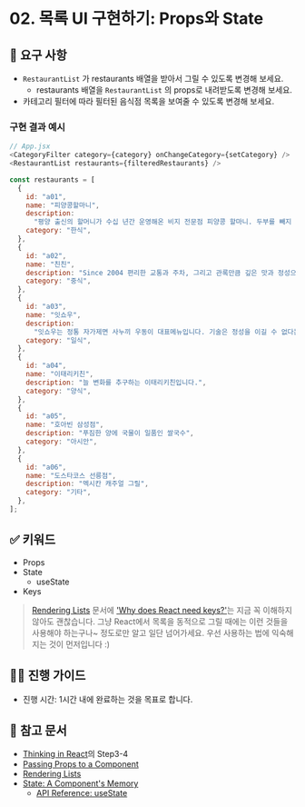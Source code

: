 # 02. 목록 UI 구현하기: Props와 State

## 🎯 요구 사항
- `RestaurantList` 가 restaurants 배열을 받아서 그릴 수 있도록 변경해 보세요.
  - restaurants 배열을 `RestaurantList` 의 props로 내려받도록 변경해 보세요.
- 카테고리 필터에 따라 필터된 음식점 목록을 보여줄 수 있도록 변경해 보세요. 

### 구현 결과 예시
```javascript
// App.jsx
<CategoryFilter category={category} onChangeCategory={setCategory} />
<RestaurantList restaurants={filteredRestaurants} />
```
```javascript
const restaurants = [
  {
    id: "a01",
    name: "피양콩할마니",
    description:
      "평양 출신의 할머니가 수십 년간 운영해온 비지 전문점 피양콩 할마니. 두부를 빼지 않은 되비지를 맛볼 수 있는 곳으로, ‘피양’은 평안도 사투리로 ‘평양’을 의미한다. 딸과 함께 운영하는 이곳에선 맷돌로 직접 간 콩만을 사용하며, 일체의 조미료를 넣지 않은 건강식을 선보인다. 콩비지와 피양 만두가 이곳의 대표 메뉴지만, 할머니가 옛날 방식을 고수하며 만들어내는 비지전골 또한 이 집의 역사를 느낄 수 있는 특별한 메뉴다. 반찬은 손님들이 먹고 싶은 만큼 덜어 먹을 수 있게 준비돼 있다.",
    category: "한식",
  },
  {
    id: "a02",
    name: "친친",
    description: "Since 2004 편리한 교통과 주차, 그리고 관록만큼 깊은 맛과 정성으로 정통 중식의 세계를 펼쳐갑니다",
    category: "중식",
  },
  {
    id: "a03",
    name: "잇쇼우",
    description:
      "잇쇼우는 정통 자가제면 사누끼 우동이 대표메뉴입니다. 기술은 정성을 이길 수 없다는 신념으로 모든 음식에 최선을 다하는 잇쇼우는 고객 한분 한분께 최선을 다하겠습니다",
    category: "일식",
  },
  {
    id: "a04",
    name: "이태리키친",
    description: "늘 변화를 추구하는 이태리키친입니다.",
    category: "양식",
  },
  {
    id: "a05",
    name: "호아빈 삼성점",
    description: "푸짐한 양에 국물이 일품인 쌀국수",
    category: "아시안",
  },
  {
    id: "a06",
    name: "도스타코스 선릉점",
    description: "멕시칸 캐주얼 그릴",
    category: "기타",
  },
];
```


## ✅ 키워드
- Props
- State
  - useState
- Keys

> [Rendering Lists](https://react.dev/learn/rendering-lists) 문서에 ['Why does React need keys?'](https://react.dev/learn/rendering-lists#why-does-react-need-keys)는 지금 꼭 이해하지 않아도 괜찮습니다. 그냥 React에서 목록을 동적으로 그릴 때에는 이런 것들을 사용해야 하는구나~ 정도로만 알고 일단 넘어가세요. 우선 사용하는 법에 익숙해지는 것이 먼저입니다 :) 

## 🧙‍♀️ 진행 가이드
- 진행 시간: 1시간 내에 완료하는 것을 목표로 합니다. 

## 🔗 참고 문서
- [Thinking in React](https://react.dev/learn/thinking-in-react)의 Step3-4
- [Passing Props to a Component](https://react.dev/learn/passing-props-to-a-component)
- [Rendering Lists](https://react.dev/learn/rendering-lists)
- [State: A Component's Memory](https://react.dev/learn/state-a-components-memory)
  - [API Reference: useState](https://react.dev/reference/react/useState)

